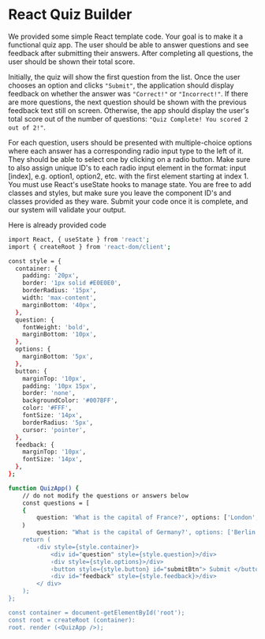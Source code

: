 # React Quiz Builder

We provided some simple React template code. Your goal is to make it a functional quiz app. The user should be able to answer questions and see feedback after submitting their answers. After completing all questions, the user should be shown their total score.

Initially, the quiz will show the first question from the list. Once the user chooses an option and clicks ```"Submit"```, the application should display feedback on whether the answer was
```"Correct!"``` or ```"Incorrect!"```. If there are more questions, the next question should be shown with the previous feedback text still on screen.
Otherwise, the app should display the user's total score out of the number of questions:
```"Quiz Complete! You scored 2 out of 2!"```.

For each question, users should be presented with multiple-choice options where each answer has a corresponding radio input type to the left of it. They should be able to select one by clicking on a radio button. Make sure to also assign unique ID's to each radio input element in the format: input [index], e.g. option1, option2, etc. with the first element starting at index 1.
You must use React's useState hooks to manage state. You are free to add classes and styles, but make sure you leave the component ID's and classes provided as they ware. Submit your code once it is complete, and our system will validate your output.

Here is already provided code

```bash 
import React, { useState } from 'react';
import { createRoot } from 'react-dom/client';

const style = {
  container: {
    padding: '20px',
    border: '1px solid #E0E0E0',
    borderRadius: '15px',
    width: 'max-content',
    marginBottom: '40px',
  },
  question: {
    fontWeight: 'bold',
    marginBottom: '10px',
  },
  options: {
    marginBottom: '5px',
  },
  button: {
    marginTop: '10px',
    padding: '10px 15px',
    border: 'none',
    backgroundColor: '#007BFF',
    color: '#FFF',
    fontSize: '14px',
    borderRadius: '5px',
    cursor: 'pointer',
  },
  feedback: {
    marginTop: '10px',
    fontSize: '14px',
  },
};

function QuizApp() {
    // do not modify the questions or answers below
    const questions = [
    {
        question: 'What is the capital of France?', options: ['London', 'Paris', 'Berlin', 'Madrid'], correct: 'Paris',
    ｝
        question: "What is the capital of Germany?', options: ['Berlin', 'Munich', 'Frankfurt', 'Hamburg'], correct: 'Berlin',
    return (
        ‹div style={style.container}>
            <div id="question" style={style.question}>/div>
            ‹div style={style.options}>/div>
            ‹button style={style.button} id="submitBtn"> Submit </button>
            ‹div id="feedback" style={style.feedback}>/div>
        </ div>
    );
};

const container = document-getElementById('root');
const root = createRoot (container):
root. render (<QuizApp />);
```
